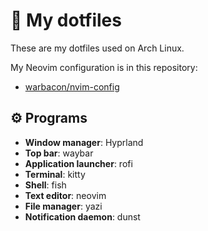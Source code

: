 # 👤 My dotfiles

These are my dotfiles used on Arch Linux.

My Neovim configuration is in this repository:

- [warbacon/nvim-config](https://github.com/warbacon/nvim-config)

## ⚙️ Programs

- **Window manager**: Hyprland
- **Top bar**: waybar
- **Application launcher**: rofi
- **Terminal**: kitty
- **Shell**: fish
- **Text editor**: neovim
- **File manager**: yazi
- **Notification daemon**: dunst
